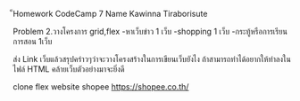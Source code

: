 ็Homework CodeCamp 7
Name Kawinna Tiraborisute

Problem
2.วางโครงการ grid,flex
-หาเว็บข่าว 1 เว็บ
-shopping 1 เว็บ
-กระทู้หรือการเรียนการสอน 1เว็บ

ส่ง Link เว็บแล้วสรุปคร่าวๆว่าจะวางโครงสร้างในการเขียนเว็บยังไง
ถ้าสามารถทำได้อยากให้ทำลงในไฟล์ HTML คล้ายเว็บตัวอย่างมาจะยิ่งดี

clone flex website shopee
https://shopee.co.th/
